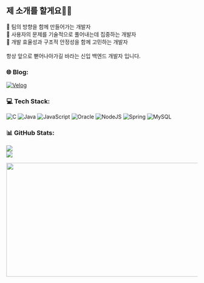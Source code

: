 ## 제 소개를 할게요🙋‍♀️
🧭 팀의 방향을 함께 만들어가는 개발자 <br>
🤔 사용자의 문제를 기술적으로 풀어내는데 집중하는 개발자 <br>
🔧 개발 효율성과 구조적 안정성을 함께 고민하는 개발자 <br>
<br>
항상 앞으로 뻗어나아가길 바라는 신입 백엔드 개발자 입니다. 

### 🌐 Blog:
[![Velog](https://img.shields.io/badge/Velog-20C997?style=flat-square&logo=Velog&logoColor=white)](https://velog.io/@niki8533/posts) 

### 💻 Tech Stack:
![C](https://img.shields.io/badge/c-%2300599C.svg?style=for-the-badge&logo=c&logoColor=white) ![Java](https://img.shields.io/badge/java-%23ED8B00.svg?style=for-the-badge&logo=openjdk&logoColor=white) ![JavaScript](https://img.shields.io/badge/javascript-%23323330.svg?style=for-the-badge&logo=javascript&logoColor=%23F7DF1E) ![Oracle](https://img.shields.io/badge/Oracle-F80000?style=for-the-badge&logo=oracle&logoColor=white) ![NodeJS](https://img.shields.io/badge/node.js-6DA55F?style=for-the-badge&logo=node.js&logoColor=white) ![Spring](https://img.shields.io/badge/spring-%236DB33F.svg?style=for-the-badge&logo=spring&logoColor=white) ![MySQL](https://img.shields.io/badge/mysql-4479A1.svg?style=for-the-badge&logo=mysql&logoColor=white)
### 📊 GitHub Stats:
![](https://github-readme-stats.vercel.app/api?username=niki8533&theme=tokyonight&hide_border=false&include_all_commits=false&count_private=false)<br/>
![](https://github-readme-streak-stats.herokuapp.com/?user=niki8533&theme=tokyonight&hide_border=false)<br/>

<!-- Proudly created with GPRM ( https://gprm.itsvg.in ) -->

<a href="https://github.com/devxb/gitanimals">
<img
  src="https://render.gitanimals.org/farms/niki8533"
  width="600"
  height="300"
/>
</a>
